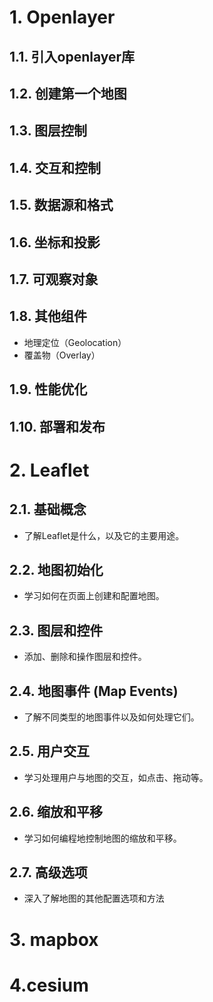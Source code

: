 # 1. Openlayer

## 1.1. 引入openlayer库

## 1.2. 创建第一个地图

## 1.3. 图层控制

## 1.4. 交互和控制

## 1.5. 数据源和格式

## 1.6. 坐标和投影

## 1.7. 可观察对象

## 1.8. 其他组件

- 地理定位（Geolocation）
- 覆盖物（Overlay）

## 1.9. 性能优化

## 1.10. 部署和发布

# 2. Leaflet

## 2.1. 基础概念

- 了解Leaflet是什么，以及它的主要用途。

## 2.2. 地图初始化

- 学习如何在页面上创建和配置地图。

## 2.3. 图层和控件

- 添加、删除和操作图层和控件。

## 2.4. 地图事件 (Map Events)

- 了解不同类型的地图事件以及如何处理它们。

## 2.5. 用户交互

- 学习处理用户与地图的交互，如点击、拖动等。

## 2.6. 缩放和平移

- 学习如何编程地控制地图的缩放和平移。

## 2.7. 高级选项 

- 深入了解地图的其他配置选项和方法

# 3. mapbox

# 4.cesium